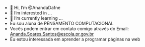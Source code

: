 - 👋 Hi, I’m @AnandaDafne
- 👀 I’m interested in ...
- 🌱 I’m currently learning ...
- Eu sou aluna de PENSAMENTO COMPUTACIONAL
- Vocês podem entrar em contato comigo através do Email: Ananda.Soares.Santos@escola.pr.gov.br
- Eu estou interessada em aprender a programar páginas na web
<!---
AnandaDafne/AnandaDafne is a ✨ special ✨ repository because its `README.md` (this file) appears on your GitHub profile.
You can click the Preview link to take a look at your changes.
--->

